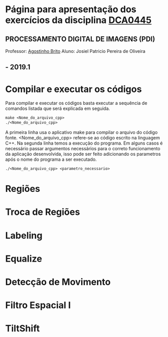# Página para apresentação dos exercícios da disciplina [DCA0445](https://agostinhobritojr.github.io/curso/pdi/)
## PROCESSAMENTO DIGITAL DE IMAGENS (PDI)
Professor: [Agostinho Brito](https://agostinhobritojr.github.io)
Aluno: Josiel Patricio Pereira de Oliveira
##  - 2019.1

# Compilar e executar os códigos

Para compilar e executar os códigos basta executar a sequência de comandos listada que será explicada em seguida.

```Makefile
make <Nome_do_arquivo_cpp>
./<Nome_do_arquivo_cpp>
```

A primeira linha usa o aplicativo make para compilar o arquivo do código fonte. <Nome_do_arquivo_cpp> refere-se ao código escrito na linguagem C++.
Na segunda linha temos a execução do programa. Em alguns casos é necessário passar argumentos necessários para o correto funcionamento da aplicação desenvolvida, isso pode ser feito adicionando os parametros após o nome do programa a ser executado.

```
./<Nome_do_arquivo_cpp> <parametro_necessario>
```

# Regiões

# Troca de Regiões

# Labeling

# Equalize

# Detecção de Movimento

# Filtro Espacial I

# TiltShift




<!--
You can use the [editor on GitHub](https://github.com/apenaz/Processamento-Digital-de-Imagens/edit/master/index.md) to maintain and preview the content for your website in Markdown files.

Whenever you commit to this repository, GitHub Pages will run [Jekyll](https://jekyllrb.com/) to rebuild the pages in your site, from the content in your Markdown files.

### Markdown

Markdown is a lightweight and easy-to-use syntax for styling your writing. It includes conventions for

```markdown
Syntax highlighted code block

# Header 1
## Header 2
### Header 3

- Bulleted
- List

1. Numbered
2. List

**Bold** and _Italic_ and `Code` text

[Link](url) and ![Image](src)
```

For more details see [GitHub Flavored Markdown](https://guides.github.com/features/mastering-markdown/).

### Jekyll Themes

Your Pages site will use the layout and styles from the Jekyll theme you have selected in your [repository settings](https://github.com/apenaz/Processamento-Digital-de-Imagens/settings). The name of this theme is saved in the Jekyll `_config.yml` configuration file.

### Support or Contact

Having trouble with Pages? Check out our [documentation](https://help.github.com/categories/github-pages-basics/) or [contact support](https://github.com/contact) and we’ll help you sort it out.
-->
